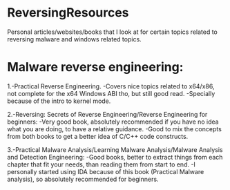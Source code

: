 # ReversingResources
Personal articles/websites/books that I look at for certain topics related to reversing malware and windows related topics.

# Malware reverse engineering:
1.-Practical Reverse Engineering.
      -Covers nice topics related to x64/x86, not complete for the x64 Windows ABI tho, but still good read.
      -Specially because of the intro to kernel mode.
      
2.-Reversing: Secrets of Reverse Engineering/Reverse Engineering for beginners:
      -Very good book, absolutely recommended if you have no idea what you are doing, to have a relative guidance.
      -Good to mix the concepts from both books to get a better idea of C/C++ code constructs.      
     
3.-Practical Malware Analysis/Learning Malware Analysis/Malware Analysis and Detection Engineering:
      -Good books, better to extract things from each chapter that fit your needs, than reading them from start to end.
      -I personally started using IDA because of this book (Practical Malware analysis), so absolutely recommended for beginners.
